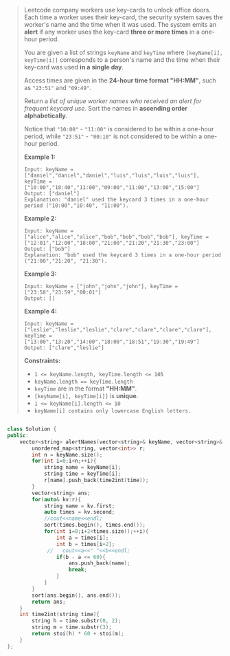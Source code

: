 > Leetcode company workers use key-cards to unlock office doors. Each time a worker uses their key-card, the security system saves the worker's name and the time when it was used. The system emits an **alert** if any worker uses the key-card **three or more times** in a one-hour period.
>
> You are given a list of strings `keyName` and `keyTime` where `[keyName[i], keyTime[i]]` corresponds to a person's name and the time when their key-card was used **in a** **single day**.
>
> Access times are given in the **24-hour time format "HH:MM"**, such as `"23:51"` and `"09:49"`.
>
> Return a *list of unique worker names who received an alert for frequent keycard use*. Sort the names in **ascending order alphabetically**.
>
> Notice that `"10:00"` - `"11:00"` is considered to be within a one-hour period, while `"23:51"` - `"00:10"` is not considered to be within a one-hour period.
>
>  
>
> **Example 1:**
>
> ```
> Input: keyName = ["daniel","daniel","daniel","luis","luis","luis","luis"], keyTime = ["10:00","10:40","11:00","09:00","11:00","13:00","15:00"]
> Output: ["daniel"]
> Explanation: "daniel" used the keycard 3 times in a one-hour period ("10:00","10:40", "11:00").
> ```
>
> **Example 2:**
>
> ```
> Input: keyName = ["alice","alice","alice","bob","bob","bob","bob"], keyTime = ["12:01","12:00","18:00","21:00","21:20","21:30","23:00"]
> Output: ["bob"]
> Explanation: "bob" used the keycard 3 times in a one-hour period ("21:00","21:20", "21:30").
> ```
>
> **Example 3:**
>
> ```
> Input: keyName = ["john","john","john"], keyTime = ["23:58","23:59","00:01"]
> Output: []
> ```
>
> **Example 4:**
>
> ```
> Input: keyName = ["leslie","leslie","leslie","clare","clare","clare","clare"], keyTime = ["13:00","13:20","14:00","18:00","18:51","19:30","19:49"]
> Output: ["clare","leslie"]
> ```
>
>  
>
> **Constraints:**
>
> - `1 <= keyName.length, keyTime.length <= 105`
> - `keyName.length == keyTime.length`
> - `keyTime` are in the format **"HH:MM"**.
> - `[keyName[i], keyTime[i]]` is **unique**.
> - `1 <= keyName[i].length <= 10`
> - `keyName[i] contains only lowercase English letters.`

```cpp

class Solution {
public:
    vector<string> alertNames(vector<string>& keyName, vector<string>& keyTime) {
        unordered_map<string, vector<int>> r;
        int n = keyName.size();
        for(int i=0;i<n;++i){
            string name = keyName[i];
            string time = keyTime[i];
            r[name].push_back(time2int(time));
        }
        vector<string> ans;
        for(auto& kv:r){
            string name = kv.first;
            auto times = kv.second;
            //cout<<name<<endl;
            sort(times.begin(), times.end());
            for(int i=0;i+2<times.size();++i){
                int a = times[i];
                int b = times[i+2];
             //   cout<<a<<" "<<b<<endl;
                if(b - a <= 60){
                    ans.push_back(name);
                    break;
                }
            }
        }
        sort(ans.begin(), ans.end());
        return ans;
    }
    int time2int(string time){
        string h = time.substr(0, 2);
        string m = time.substr(3);
        return stoi(h) * 60 + stoi(m);
    }
};
```

